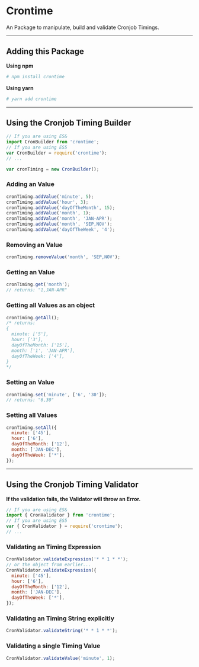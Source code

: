 # Crontime

An Package to manipulate, build and validate Cronjob Timings.

---

## Adding this Package

**Using npm**

```sh
# npm install crontime
```

**Using yarn**

```sh
# yarn add crontime
```

---

## Using the Cronjob Timing Builder

```js
// If you are using ES&
import CronBuilder from 'crontime';
// If you are using ES5
var CronBuilder = require('crontime');
// ...

var cronTiming = new CronBuilder();
```

### Adding an Value

```js
cronTiming.addValue('minute', 5);
cronTiming.addValue('hour', 3);
cronTiming.addValue('dayOfTheMonth', 15);
cronTiming.addValue('month', 1);
cronTiming.addValue('month', 'JAN-APR');
cronTiming.addValue('month', 'SEP,NOV');
cronTiming.addValue('dayOfTheWeek', '4');
```

### Removing an Value

```js
cronTiming.removeValue('month', 'SEP,NOV');
```

### Getting an Value

```js
cronTiming.get('month');
// returns: "1,JAN-APR"
```

### Getting all Values as an object

```js
cronTiming.getAll();
/* returns:
{
  minute: ['5'],
  hour: ['3'],
  dayOfTheMonth: ['15'],
  month: ['1', 'JAN-APR'],
  dayOfTheWeek: ['4'],
}
*/
```

### Setting an Value

```js
cronTiming.set('minute', ['6', '30']);
// returns: "6,30"
```

### Setting all Values

```js
cronTiming.setAll({
  minute: ['45'],
  hour: ['6'],
  dayOfTheMonth: ['12'],
  month: ['JAN-DEC'],
  dayOfTheWeek: ['*'],
});
```

---

## Using the Cronjob Timing Validator

**If the validation fails, the Validator will throw an Error.**

```js
// If you are using ES&
import { CronValidator } from 'crontime';
// If you are using ES5
var { CronValidator } = require('crontime');
// ...
```

### Validating an Timing Expression

```js
CronValidator.validateExpression('* * 1 * *');
// or the object from earlier...
CronValidator.validateExpression({
  minute: ['45'],
  hour: ['6'],
  dayOfTheMonth: ['12'],
  month: ['JAN-DEC'],
  dayOfTheWeek: ['*'],
});
```

### Validating an Timing String explicitly

```js
CronValidator.validateString('* * 1 * *');
```

### Validating a single Timing Value

```js
CronValidator.validateValue('minute', 1);
```
